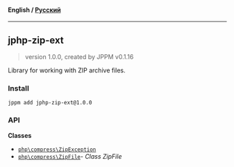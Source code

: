 #### **English** / [Русский](README.ru.md)

---

## jphp-zip-ext
> version 1.0.0, created by JPPM v0.1.16

Library for working with ZIP archive files.

### Install
```
jppm add jphp-zip-ext@1.0.0
```

### API
**Classes**
- [`php\compress\ZipException`](https://github.com/jphp-compiler/jphp/blob/master/exts/jphp-zip-ext/api-docs/classes/php/compress/ZipException.md)
- [`php\compress\ZipFile`](https://github.com/jphp-compiler/jphp/blob/master/exts/jphp-zip-ext/api-docs/classes/php/compress/ZipFile.md)- _Class ZipFile_